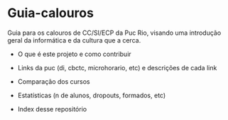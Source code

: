 # Guia-calouros
Guia para os calouros de CC/SI/ECP da Puc Rio, visando uma introdução geral da informática e da cultura que a cerca.

* O que é este projeto e como contribuir

* Links da puc (di, cbctc, microhorario, etc) e descrições de cada link

* Comparação dos cursos

* Estatísticas (n de alunos, dropouts, formados, etc)

* Index desse repositório 

